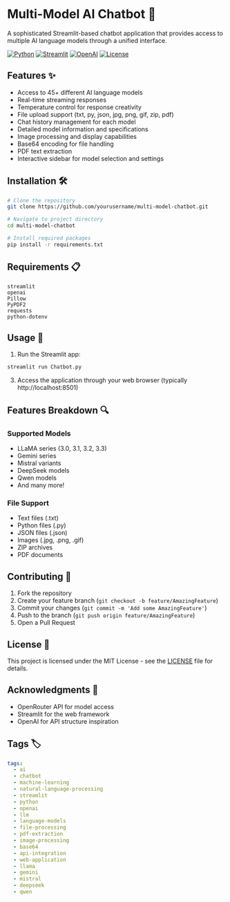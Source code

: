 # Multi-Model AI Chatbot 🤖

A sophisticated Streamlit-based chatbot application that provides access to multiple AI language models through a unified interface.

[![Python](https://img.shields.io/badge/Python-3.8+-blue.svg)](https://www.python.org/downloads/)
[![Streamlit](https://img.shields.io/badge/Streamlit-1.0+-red.svg)](https://streamlit.io/)
[![OpenAI](https://img.shields.io/badge/OpenAI-API-green.svg)](https://openai.com/)
[![License](https://img.shields.io/badge/License-MIT-yellow.svg)](LICENSE)

## Features ✨

- Access to 45+ different AI language models
- Real-time streaming responses
- Temperature control for response creativity
- File upload support (txt, py, json, jpg, png, gif, zip, pdf)
- Chat history management for each model
- Detailed model information and specifications
- Image processing and display capabilities
- Base64 encoding for file handling
- PDF text extraction
- Interactive sidebar for model selection and settings

## Installation 🛠️

```bash
# Clone the repository
git clone https://github.com/yourusername/multi-model-chatbot.git

# Navigate to project directory
cd multi-model-chatbot

# Install required packages
pip install -r requirements.txt
```

## Requirements 📋

```text
streamlit
openai
Pillow
PyPDF2
requests
python-dotenv
```

## Usage 🚀

1. Run the Streamlit app:
```bash
streamlit run Chatbot.py
```

3. Access the application through your web browser (typically http://localhost:8501)

## Features Breakdown 🔍

### Supported Models
- LLaMA series (3.0, 3.1, 3.2, 3.3)
- Gemini series
- Mistral variants
- DeepSeek models
- Qwen models
- And many more!

### File Support
- Text files (.txt)
- Python files (.py)
- JSON files (.json)
- Images (.jpg, .png, .gif)
- ZIP archives
- PDF documents

## Contributing 🤝

1. Fork the repository
2. Create your feature branch (`git checkout -b feature/AmazingFeature`)
3. Commit your changes (`git commit -m 'Add some AmazingFeature'`)
4. Push to the branch (`git push origin feature/AmazingFeature`)
5. Open a Pull Request

## License 📄

This project is licensed under the MIT License - see the [LICENSE](LICENSE) file for details.

## Acknowledgments 🙏

- OpenRouter API for model access
- Streamlit for the web framework
- OpenAI for API structure inspiration

## Tags 🏷️

```yaml
tags:
  - ai
  - chatbot
  - machine-learning
  - natural-language-processing
  - streamlit
  - python
  - openai
  - llm
  - language-models
  - file-processing
  - pdf-extraction
  - image-processing
  - base64
  - api-integration
  - web-application
  - llama
  - gemini
  - mistral
  - deepseek
  - qwen
```
